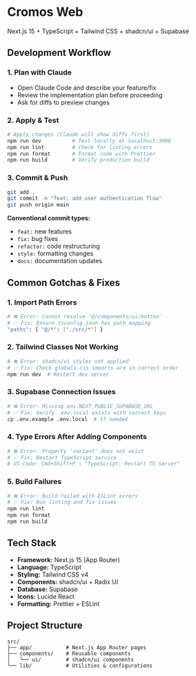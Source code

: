 # Cromos Web

Next.js 15 + TypeScript + Tailwind CSS + shadcn/ui + Supabase

## Development Workflow

### 1. **Plan with Claude**
- Open Claude Code and describe your feature/fix
- Review the implementation plan before proceeding
- Ask for diffs to preview changes

### 2. **Apply & Test**
```bash
# Apply changes (Claude will show diffs first)
npm run dev          # Test locally at localhost:3000
npm run lint         # Check for linting errors
npm run format       # Format code with Prettier
npm run build        # Verify production build
```

### 3. **Commit & Push**
```bash
git add .
git commit -m "feat: add user authentication flow"
git push origin main
```

**Conventional commit types:**
- `feat:` new features
- `fix:` bug fixes
- `refactor:` code restructuring
- `style:` formatting changes
- `docs:` documentation updates

## Common Gotchas & Fixes

### 1. **Import Path Errors**
```bash
# ❌ Error: Cannot resolve '@/components/ui/button'
# ✅ Fix: Ensure tsconfig.json has path mapping
"paths": { "@/*": ["./src/*"] }
```

### 2. **Tailwind Classes Not Working**
```bash
# ❌ Error: shadcn/ui styles not applied
# ✅ Fix: Check globals.css imports are in correct order
npm run dev  # Restart dev server
```

### 3. **Supabase Connection Issues**
```bash
# ❌ Error: Missing env.NEXT_PUBLIC_SUPABASE_URL
# ✅ Fix: Verify .env.local exists with correct keys
cp .env.example .env.local  # If needed
```

### 4. **Type Errors After Adding Components**
```bash
# ❌ Error: Property 'variant' does not exist
# ✅ Fix: Restart TypeScript service
# VS Code: Cmd+Shift+P → "TypeScript: Restart TS Server"
```

### 5. **Build Failures**
```bash
# ❌ Error: Build failed with ESLint errors
# ✅ Fix: Run linting and fix issues
npm run lint
npm run format
npm run build
```

## Tech Stack

- **Framework:** Next.js 15 (App Router)
- **Language:** TypeScript
- **Styling:** Tailwind CSS v4
- **Components:** shadcn/ui + Radix UI
- **Database:** Supabase
- **Icons:** Lucide React
- **Formatting:** Prettier + ESLint

## Project Structure

```
src/
├── app/           # Next.js App Router pages
├── components/    # Reusable components
│   └── ui/        # shadcn/ui components
└── lib/           # Utilities & configurations
```